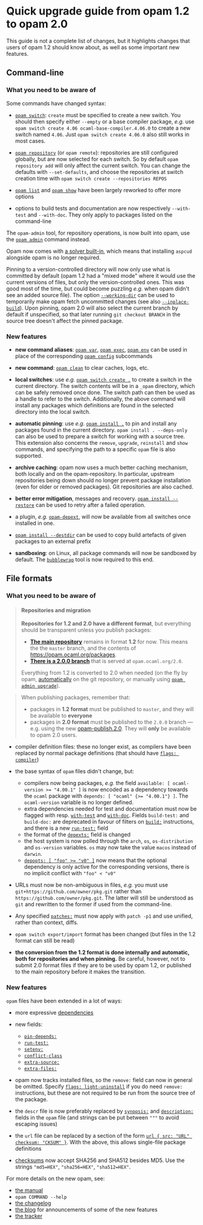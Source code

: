 # Quick upgrade guide from opam 1.2 to opam 2.0

This guide is not a complete list of changes, but it highlights changes that
users of opam 1.2 should know about, as well as some important new features.

## Command-line

### What you need to be aware of

Some commands have changed syntax:

- [`opam switch`](man/opam-switch.html): `create`
  must be specified to create a new switch. You should then specify either
  `--empty` or a base compiler package, _e.g._ use `opam switch create 4.06
  ocaml-base-compiler.4.06.0` to create a new switch named `4.06`. Just `opam
  switch create 4.06.0` also still works in most cases.

- [`opam repository`](man/opam-repository.html)
  (or `opam remote`): repositories are still configured globally, but are now
  selected for each switch. So by default `opam repository add` will only affect
  the current switch. You can change the defaults with `--set-defaults`, and
  choose the repositories at switch creation time with `opam switch create
  --repositories REPOS`

- [`opam list`](man/opam-list.html) and [`opam show`](man/opam-show.html) have
  been largely reworked to offer more options

- options to build tests and documentation are now respectively `--with-test`
  and `--with-doc`. They only apply to packages listed on the command-line


The `opam-admin` tool, for repository operations, is now built into opam, use
the [`opam admin`](man/opam-admin.html) command instead.

Opam now comes with [a solver built-in](https://github.com/AltGr/ocaml-mccs),
which means that installing `aspcud` alongside opam is no longer required.

Pinning to a version-controlled directory will now only use what is committed by
default (opam 1.2 had a "mixed mode" where it would use the current versions of
files, but only the version-controlled ones. This was good most of the time, but
could become puzzling _e.g._ when opam didn't see an added source file). The
option
[`--working-dir`](man/opam-install.html#lbAH) can
be used to temporarily make opam fetch uncommitted changes (see also
[`--inplace-build`](man/opam-install.html#lbAG)).
Upon pinning, opam 2.0 will also select the current branch by default if
unspecified, so that later running `git checkout BRANCH` in the source tree
doesn't affect the pinned package.

### New features

- __new command aliases__: [`opam var`](man/opam-var.html),
  [`opam exec`](man/opam-exec.html), [`opam env`](man/opam-env.html) can be used
  in place of the corresponding [`opam config`](man/opam-config.html)
  subcommands

- __new command__: [`opam clean`](man/opam-clean.html) to clear caches, logs, etc.

- __local switches__: use _e.g._
  [`opam switch create .`](man/opam-switch.html#lbAE) to create a switch in the
  current directory. The switch contents will be in a `_opam` directory, which
  can be safely removed once done. The switch path can then be used as a handle
  to refer to the switch. Additionally, the above command will install any
  packages which definitions are found in the selected directory into the local
  switch.

- __automatic pinning__: use _e.g._ [`opam install .`](man/opam-install.html#lbAD)
  to pin and install any packages found in the current directory. `opam install
  . --deps-only` can also be used to prepare a switch for working with a source
  tree. This extension also concerns the `remove`, `upgrade`, `reinstall` and
  `show` commands, and specifying the path to a specific `opam` file is also
  supported.

- __archive caching__: opam now uses a much better caching mechanism, both locally
  and on the opam-repository. In particular, upstream repositories being down
  should no longer prevent package installation (even for older or removed
  packages). Git repositories are also cached.

- __better error mitigation__, messages and recovery.
  [`opam install --restore`](man/opam-install.html#lbAF) can be used to retry
  after a failed operation.

- a plugin, _e.g._
  [`opam-depext`](https://github.com/ocaml/opam-depext/tree/2.0), will now be
  available from all switches once installed in one.

- [`opam install --destdir`](man/opam-install.html#lbAF) can be used to copy
  build artefacts of given packages to an external prefix

- __sandboxing__: on Linux, all package commands will now be sandboxed by
  default. The [`bubblewrap`](https://github.com/projectatomic/bubblewrap) tool
  is now required to this end.

## File formats

### What you need to be aware of

> #### Repositories and migration
>
> **Repositories for 1.2 and 2.0 have a different format**, but everything
> should be transparent unless you publish packages:
>
> - [**The main repository**](https://github.com/ocaml/opam-repository/tree/master)
>   remains in format **1.2** for now. This means the the `master` branch, and
>   the contents of https://opam.ocaml.org/packages.
> - [**There is a 2.0.0 branch**](https://github.com/ocaml/opam-repository/tree/master)
>   that is served at `opam.ocaml.org/2.0`.
>
> Everything from 1.2 is converted to 2.0 when needed (on the fly by opam,
> [automatically](https://github.com/AltGr/camelus/tree/2.0) on the git
> repository, or manually using
> [`opam admin upgrade`](man/opam-admin-upgrade.html)).
>

> When publishing packages, remember that:
>
> - packages in **1.2 format** must be published to `master`, and they will be
>   available to **everyone**
> - packages in **2.0 format** must be published to the `2.0.0` branch — e.g.
>   using the new
>   [opam-publish.2.0](https://github.com/ocaml/opam-publish/tree/2.0). They
>   will **only** be available to opam 2.0 users.

- compiler definition files: these no longer exist, as compilers have been
  replaced by normal package definitions (that should have
  [`flags: compiler`](Manual.html#opamflag-compiler))

- the base syntax of `opam` files didn't change, but:
  - compilers now being packages, _e.g._ the field `available:
    [ ocaml-version >= "4.00.1" ]` is now encoded as a dependency towards the
    `ocaml` package with `depends: [ "ocaml" {>= "4.00.1"} ]`. The
    `ocaml-version` variable is no longer defined.
  - extra dependencies needed for test and documentation must now be flagged
    with resp.
    [`with-test`](Manual.html#opamfield-depends)
    and
    [`with-doc`](Manual.html#opamfield-depends).
    Fields `build-test:` and `build-doc:` are deprecated in favour of filters on
    [`build:`](Manual.html#opamfield-build)
    instructions, and there is a new
    [`run-test:`](Manual.html#opamfield-run-test)
    field
  - the format of the
    [`depexts:`](Manual.html#opamfield-depexts)
    field is changed
  - the host system is now polled through the `arch`, `os`, `os-distribution`
    and `os-version` variables. `os` may now take the value `macos` instead of
    `darwin`.
  - [`depopts: [ "foo" >= "v0" ]`](Manual.html#opamfield-depopts) now means that
    the optional dependency is only active for the corresponding versions, there
    is no implicit conflict with `"foo" < "v0"`

- URLs must now be non-ambiguous in files, _e.g._ you must use
  `git+https://github.com/owner/pkg.git` rather than
  `https://github.com/owner/pkg.git`. The latter will still be understood as
  `git` and rewritten to the former if used from the command-line.

- Any specified
  [`patches:`](Manual.html#opamfield-patches)
  must now apply with `patch -p1` and use unified, rather than context, diffs.

- `opam switch export/import` format has been changed (but files in the 1.2
  format can still be read)

- __the conversion from the 1.2 format is done internally and automatic, both
  for repositories and when pinning.__ Be careful, however, not to submit 2.0
  format files if they are to be used by opam 1.2, or published to the main
  repository before it makes the transition.

### New features

`opam` files have been extended in a lot of ways:

- more expressive [dependencies](/blog/opam-extended-dependencies/)

- new fields:
  - [`pin-depends:`](Manual.html#opamfield-depexts)
  - [`run-test:`](Manual.html#opamfield-run-test)
  - [`setenv:`](Manual.html#opamfield-setenv)
  - [`conflict-class`](Manual.html#opamfield-conflict-class)
  - [`extra-source:`](Manual.html#opamsection-extra-sources)
  - [`extra-files:`](Manual.html#opamfield-extra-files)

- opam now tracks installed files, so the `remove:` field can now in general be
  omitted. Specify
  [`flags: light-uninstall`](Manual.html#opamflag-light-uninstall) if you do
  need `remove:` instructions, but these are not required to be run from the
  source tree of the package.

- the `descr` file is now preferably replaced by
  [`synopsis:`](Manual.html#opamfield-synopsis) and
  [`description:`](Manual.html#opamfield-description) fields in the `opam` file
  (and strings can be put between `"""` to avoid escaping issues)

- the `url` file can be replaced by a section of the form
  [`url { src: "URL" checksum: "CKSUM" }`](Manual.html#opamsection-url). With
  the above, this allows single-file package definitions

- [checksums](Manual.html#Checksums) now accept SHA256 and SHA512 besides MD5.
  Use the strings `"md5=HEX"`, `"sha256=HEX"`, `"sha512=HEX"`.



For more details on the new opam, see:
- [the manual](Manual.html)
- `opam COMMAND --help`
- [the changelog](https://github.com/ocaml/opam/blob/master/CHANGES)
- [the blog](/blog/opam-2-0-0-rc/) for announcements of some of the new features
- [the tracker](https://github.com/ocaml/opam/issues)
